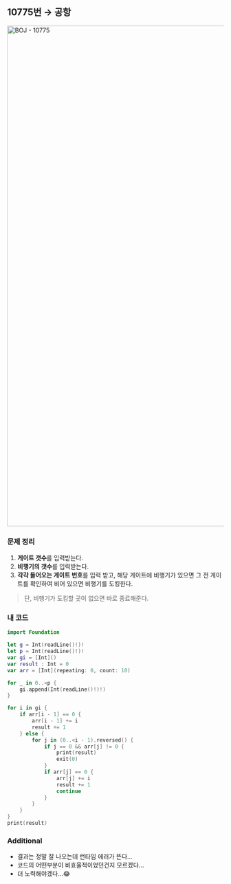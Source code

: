 ## 10775번 → 공항
<img width="1165" alt="BOJ - 10775" src="https://user-images.githubusercontent.com/64394744/134186956-a8faf0c3-5e85-436c-9715-3a323b0a4783.png">


### 문제 정리
1. **게이트 갯수**를 입력받는다. </br>
2. **비행기의 갯수**를 입력받는다. </br>
3. **각각 들어오는 게이트 번호**를 입력 받고, 해당 게이트에 비행기가 있으면 그 전 게이트를 확인하여 비어 있으면 비행기를 도킹한다. </br>
> 단, 비행기가 도킹할 곳이 없으면 바로 종료해준다.


### 내 코드
```swift
import Foundation

let g = Int(readLine()!)!
let p = Int(readLine()!)!
var gi = [Int]()
var result : Int = 0
var arr = [Int](repeating: 0, count: 10)

for _ in 0..<p {
    gi.append(Int(readLine()!)!)
}

for i in gi {
    if arr[i - 1] == 0 {
        arr[i - 1] += i
        result += 1
    } else {
        for j in (0..<i - 1).reversed() {
            if j == 0 && arr[j] != 0 {
                print(result)
                exit(0)
            }
            if arr[j] == 0 {
                arr[j] += i
                result += 1
                continue
            }
        }
    }
}
print(result)
```

### Additional

 - 결과는 정말 잘 나오는데 런타임 에러가 뜬다...
 - 코드의 어떤부분이 비효율적이었던건지 모르겠다... 
 - 더 노력해야겠다...😂
